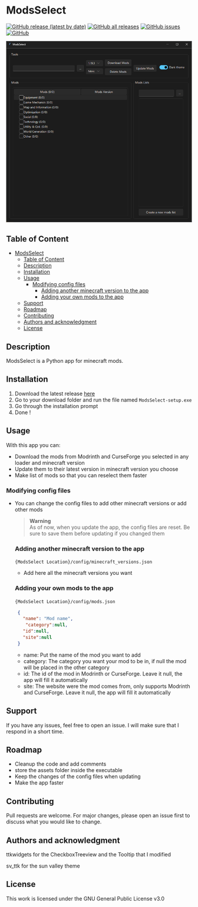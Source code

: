 # ModsSelect
[![GitHub release (latest by date)](https://img.shields.io/github/v/release/RenardElectric/ModsSelect)](https://github.com/RenardElectric/ModsSelect/releases/latest)
[![GitHub all releases](https://img.shields.io/github/downloads/RenardElectric/ModsSelect/total?color=green)](https://github.com/RenardElectric/ModsSelect)
[![GitHub issues](https://img.shields.io/github/issues/RenardElectric/ModsSelect?color=yellow)](https://github.com/RenardElectric/ModsSelect/issues)
[![GitHub](https://img.shields.io/github/license/RenardElectric/ModsSelect)](https://github.com/RenardElectric/ModsSelect/blob/master/LICENSE.md)

<img src="/ModsSelect.png" width="700"/>


## Table of Content
<!-- TOC -->
* [ModsSelect](#modsselect)
  * [Table of Content](#table-of-content)
  * [Description](#description)
  * [Installation](#installation)
  * [Usage](#usage)
    * [Modifying config files](#modifying-config-files)
      * [Adding another minecraft version to the app](#adding-another-minecraft-version-to-the-app)
      * [Adding your own mods to the app](#adding-your-own-mods-to-the-app)
  * [Support](#support)
  * [Roadmap](#roadmap)
  * [Contributing](#contributing)
  * [Authors and acknowledgment](#authors-and-acknowledgment)
  * [License](#license)
<!-- TOC -->


## Description
ModsSelect is a Python app for minecraft mods.


## Installation
1. Download the latest release [here](https://github.com/RenardElectric/ModsSelect/releases/download/latest/ModsSelect-setup.exe)
2. Go to your download folder and run the file named ``ModsSelect-setup.exe``
3. Go through the installation prompt
4. Done !


## Usage
With this app you can:
* Download the mods from Modrinth and CurseForge you selected in any loader and minecraft version
* Update them to their latest version in minecraft version you choose
* Make list of mods so that you can reselect them faster


### Modifying config files
- You can change the config files to add other minecraft versions or add other mods

    > **Warning**  
    > As of now, when you update the app, the config files are reset. Be sure to save them before updating if you changed them

    ### Adding another minecraft version to the app
    ``{ModsSelect Location}/config/minecraft_versions.json``
  * Add here all the minecraft versions you want

  ### Adding your own mods to the app
  ``{ModsSelect Location}/config/mods.json``
  ```json
   {
     "name": "Mod name", 
      "category":null, 
     "id":null, 
     "site":null
   }
  ```
  * name: Put the name of the mod you want to add
  * category: The category you want your mod to be in, if null the mod will be placed in the other category
  * id: The id of the mod in Modrinth or CurseForge. Leave it null, the app will fill it automatically
  * site: The website were the mod comes from, only supports Modrinth and CurseForge. Leave it null, the app will fill it automatically


## Support
If you have any issues, feel free to open an issue. I will make sure that I respond in a short time.


## Roadmap
* Cleanup the code and add comments
* store the assets folder inside the executable
* Keep the changes of the config files when updating
* Make the app faster


## Contributing
Pull requests are welcome. For major changes, please open an issue first
to discuss what you would like to change.


## Authors and acknowledgment
ttkwidgets for the CheckboxTreeview and the Tooltip that I modified

sv_ttk for the sun valley theme


## License
This work is licensed under the GNU General Public License v3.0
